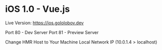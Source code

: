 # iOS 1.0 - Vue.js

Live Version: https://ios.gololobov.dev

Port 80 - Dev Server
Port 81 - Preview Server

Change HMR Host to Your Machine Local Network IP (10.0.1.4 > localhost)